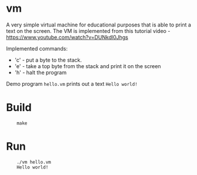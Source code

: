 # vm

A very simple virtual machine for educational purposes that is able to print a text on the screen.
The VM is implemented from this tutorial video - https://www.youtube.com/watch?v=DUNkdl0Jhgs

Implemented commands:
* 'c'<x> - put a byte <x> to the stack.
* 'e' - take a top byte from the stack and print it on the screen
* 'h' - halt the program

Demo program `hello.vm` prints out a text `Hello world!`

Build
=====
```
    make
```    

Run
===
```
    ./vm hello.vm
    Hello world!
```
